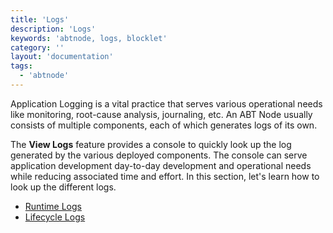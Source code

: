```yaml
---
title: 'Logs'
description: 'Logs'
keywords: 'abtnode, logs, blocklet'
category: ''
layout: 'documentation'
tags:
  - 'abtnode'
---
```


Application Logging is a vital practice that serves various operational needs like monitoring, root-cause analysis, journaling, etc. An ABT Node usually consists of multiple components, each of which generates logs of its own.

The **View Logs** feature provides a console to quickly look up the log generated by the various deployed components. The console can serve application development day-to-day development and operational needs while reducing associated time and effort. In this section, let's learn how to look up the different logs.

- [Runtime Logs](./blocklet-logs)
- [Lifecycle Logs](./abtnode-logs)
